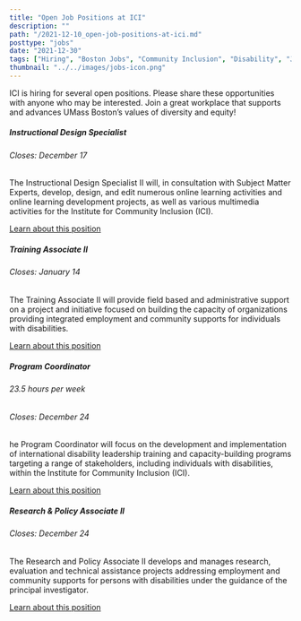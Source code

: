 ```yaml
---
title: "Open Job Positions at ICI"
description: ""
path: "/2021-12-10_open-job-positions-at-ici.md"
posttype: "jobs"
date: "2021-12-30"
tags: ["Hiring", "Boston Jobs", "Community Inclusion", "Disability", "Job Listing"]
thumbnail: "../../images/jobs-icon.png"
---
```


ICI is hiring for several open positions. Please share these opportunities with anyone who may be interested. Join a great workplace that supports and advances UMass Boston’s values of diversity and equity!

 <div class="row">
    <div class="col-md-6">
      <div class="card card-ici" style="">
  <div class="card-body">
    <h5 class="card-title">Instructional Design Specialist</h5>
    <h6 class="card-subtitle mb-2 text-muted">Closes: December 17</h6>
    <p class="card-text">The Instructional Design Specialist II will, in consultation with Subject Matter Experts, develop, design, and edit numerous online learning activities and online learning development projects, as well as various multimedia activities for the Institute for Community Inclusion (ICI). </p>
    <a href="https://employmentopportunities.umb.edu/boston/en-us/job/511054/instructional-design-specialist" class="card-link">Learn about this position</a>
  </div>
</div>
    </div>
    <div class="col-md-6">
      <div class="card card-ici" style="">
  <div class="card-body">
    <h5 class="card-title">Training Associate II</h5>
    <h6 class="card-subtitle mb-2 text-muted">Closes: January 14</h6>
    <p class="card-text">The Training Associate II will provide field based and administrative support on a project and initiative focused on building the capacity of organizations providing integrated employment and community supports for individuals with disabilities. </p>
    <a href="https://employmentopportunities.umb.edu/boston/en-us/job/510804/training-associate-ii" class="card-link">Learn about this position</a>
  </div>
</div>
    </div>
    <div class="col-md-6">
      <div class="card card-ici" style="">
  <div class="card-body">
    <h5 class="card-title">Program Coordinator</h5>
    <h6 class="card-subtitle mb-2">23.5 hours per week</h6>
    <h6 class="card-subtitle mb-2 text-muted">Closes: December 24</h6>
    <p class="card-text">he Program Coordinator will focus on the development and implementation of international disability leadership training and capacity-building programs targeting a range of stakeholders, including individuals with disabilities, within the Institute for Community Inclusion (ICI).  </p>
    <a href="https://employmentopportunities.umb.edu/boston/en-us/job/511263/program-coordinator" class="card-link">Learn about this position</a>
  </div>
</div>
    </div>
     <div class="col-md-6">
      <div class="card card-ici" style="">
  <div class="card-body">
    <h5 class="card-title">Research & Policy Associate II</h5>
    <h6 class="card-subtitle mb-2 text-muted">Closes: December 24</h6>
    <p class="card-text">The Research and Policy Associate II  develops and manages research, evaluation and technical assistance projects addressing employment and community supports for persons with disabilities under the guidance of the principal investigator. </p>
    <a href="https://employmentopportunities.umb.edu/boston/en-us/job/511262/research-policy-associate-ii" class="card-link">Learn about this position</a>
  </div>
</div>
    </div>
  </div>
</div>

